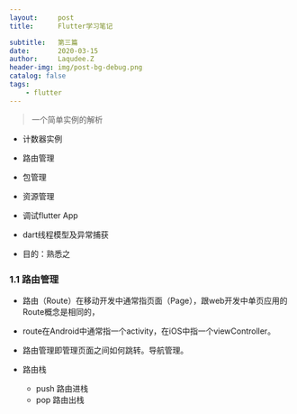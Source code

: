 ```yaml
---
layout:     post
title:      Flutter学习笔记

subtitle:   第三篇
date:       2020-03-15
author:     Laqudee.Z
header-img: img/post-bg-debug.png
catalog: false
tags:
    - flutter
---
```


> 一个简单实例的解析

- 计数器实例
- 路由管理
- 包管理
- 资源管理
- 调试flutter App
- dart线程模型及异常捕获

- 目的：熟悉之

### 1.1 路由管理
- 路由（Route）在移动开发中通常指页面（Page），跟web开发中单页应用的Route概念是相同的，    
- route在Android中通常指一个activity，在iOS中指一个viewController。

- 路由管理即管理页面之间如何跳转。导航管理。

- 路由栈
  - push 路由进栈
  - pop 路由出栈


